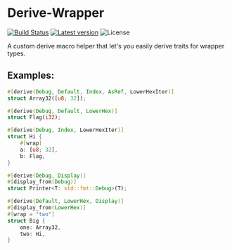 # Derive-Wrapper
[![Build Status](https://travis-ci.org/elichai/derive-wrapper.svg?branch=master)](https://travis-ci.org/elichai/derive-wrapper)
[![Latest version](https://img.shields.io/crates/v/derive-wrapper.svg)](https://crates.io/crates/derive-wrapper)
![License](https://img.shields.io/crates/l/derive-wrapper.svg)

A custom derive macro helper that let's you easily derive traits for wrapper types.
## Examples:
```rust
#[derive(Debug, Default, Index, AsRef, LowerHexIter)]
struct Array32([u8; 32]);

#[derive(Debug, Default, LowerHex)]
struct Flag(i32);

#[derive(Debug, Index, LowerHexIter)]
struct Hi {
    #[wrap]
    a: [u8; 32],
    b: Flag,
}

#[derive(Debug, Display)]
#[display_from(Debug)]
struct Printer<T: std::fmt::Debug>(T);

#[derive(Default, LowerHex, Display)]
#[display_from(LowerHex)]
#[wrap = "two"]
struct Big {
    one: Array32,
    two: Hi,
}
```